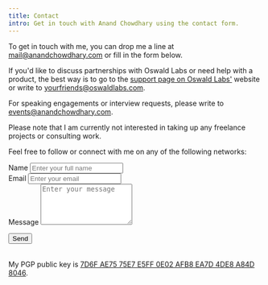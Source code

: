 ```yaml
---
title: Contact
intro: Get in touch with Anand Chowdhary using the contact form.
---
```


To get in touch with me, you can drop me a line at [mail@anandchowdhary.com](mailto:mail@anandchowdhary.com) or fill in the form below.

If you'd like to discuss partnerships with Oswald Labs or need help with a product, the best way is to go to the [support page on Oswald Labs'](https://oswaldlabs.com/contact) website or write to [yourfriends@oswaldlabs.com](mailto:yourfriends@oswaldlabs.com).

For speaking engagements or interview requests, please write to [events@anandchowdhary.com](mailto:events@anandchowdhary.com).

Please note that I am currently not interested in taking up any freelance projects or consulting work.

Feel free to follow or connect with me on any of the following networks:

<div class="social-links">
	<a href="https://linkedin.com/in/AnandChowdhary" data-balloon="LinkedIn" data-balloon-pos="up"><i title="LinkedIn" class="fab fa-linkedin"></i></a>
	<a href="https://facebook.com/AnandChowdhary" data-balloon="Facebook" data-balloon-pos="up"><i title="Facebook" class="fab fa-facebook"></i></a>
	<a href="https://github.com/AnandChowdhary" data-balloon="GitHub" data-balloon-pos="up"><i title="GitHub" class="fab fa-github"></i></a>
	<a href="https://instagram.com/anandchowdhary" data-balloon="Instagram" data-balloon-pos="up"><i title="Instagram" class="fab fa-instagram"></i></a>
	<a href="https://twitter.com/AnandChowdhary" data-balloon="Twitter" data-balloon-pos="up"><i title="Twitter" class="fab fa-twitter"></i></a>
	<a href="https://medium.com/@AnandChowdhary" data-balloon="Medium" data-balloon-pos="up"><i title="Medium" class="fab fa-medium"></i></a>
	<a href="https://dribbble.com/anandchowdhary" data-balloon="Dribbble" data-balloon-pos="up"><i title="Dribbble" class="fab fa-dribbble"></i></a>
	<a href="https://quora.com/Anand-Chowdhary" data-balloon="Quora" data-balloon-pos="up"><i title="Quora" class="fab fa-quora"></i></a>
	<a href="https://angel.co/anand-chowdhary" data-balloon="Angellist" data-balloon-pos="up"><i title="Angellist" class="fab fa-angellist"></i></a>
</div>

<form action="https://formspree.io/mail@anandchowdhary.com" method="post">
<div><label for="name">Name</label>
<input id="name" name="name" type="text" placeholder="Enter your full name" required></div>
<div><label for="email">Email</label>
<input id="email" name="_replyto" type="email" placeholder="Enter your email" required></div>
<div><label for="message">Message</label>
<textarea rows="5" id="message" name="message" placeholder="Enter your message" required></textarea></div>
<p><button type="submit">Send</button>
</form>
<p style="margin-top: 2rem">My PGP public key is <a href="/files/public-key.asc" target="_blank">7D6F AE75 75E7 E5FF 0E02 AFB8 EA7D 4DE8 A84D 8046</a>.</p>
<link rel="stylesheet" href="https://use.fontawesome.com/releases/v5.0.13/css/brands.css" integrity="sha384-VGCZwiSnlHXYDojsRqeMn3IVvdzTx5JEuHgqZ3bYLCLUBV8rvihHApoA1Aso2TZA" crossorigin="anonymous">
<link rel="stylesheet" href="https://use.fontawesome.com/releases/v5.0.13/css/fontawesome.css" integrity="sha384-GVa9GOgVQgOk+TNYXu7S/InPTfSDTtBalSgkgqQ7sCik56N9ztlkoTr2f/T44oKV" crossorigin="anonymous">
